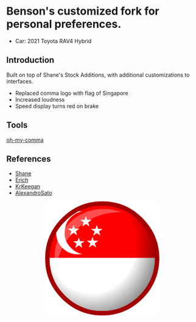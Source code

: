 # Benson's customized fork for personal preferences.
* Car: 2021 Toyota RAV4 Hybrid

## Introduction
Built on top of Shane's Stock Additions, with additional customizations to interfaces.

* Replaced comma logo with flag of Singapore
* Increased loudness
* Speed display turns red on brake

## Tools
[oh-my-comma](https://github.com/emu-sh/.oh-my-comma)

## References
* [Shane](https://github.com/sshane/openpilot)
* [Erich](https://github.com/ErichMoraga/openpilot.git)
* [KrKeegan](https://github.com/krkeegan/openpilot)
* [AlexandroSato](https://github.com/AlexandreSato/openpilot)

<p align="center">
  <img src=".media/sg_flag.png" style="object-fit:fill;
            width:300px;
            height:300px">
</p>
